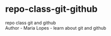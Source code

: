 # repo-class-git-github
repo class git and github
<br>
Author - Maria Lopes - learn about git and github

